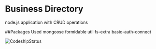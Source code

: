 # Business Directory
 node.js application with CRUD operations
 
##Packages Used
mongoose
formidable
util
fs-extra
basic-auth-connect

![CodeshipStatus](https://codeship.com/projects/YOUR_PROJECT_UUID/status?branch=master
)